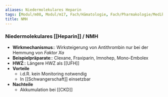 ```yaml
---
aliases: Niedermolekulares Heparin
tags: [Modul/m08, Modul/m17, Fach/Hämatologie, Fach/Pharmakologie/Medikament]
title: NMH
---
```

### Niedermolekulares [[Heparin]] / NMH
- **Wirkmechanismus**:: Wirksteigerung von Antithrombin nur bei der Hemmung von *Faktor Xa*
- **Beispielpräparate**:: Clexane, Fraxiparin, Imnohep, Mono-Embolex
- **HWZ**:: Längere HWZ als [[UFH]]
- **Vorteile**
	- i.d.R. kein Monitoring notwendig
	- In [[Schwangerschaft]] einsetzbar
- **Nachteile**
	- Akkumulation bei [[CKD]]
